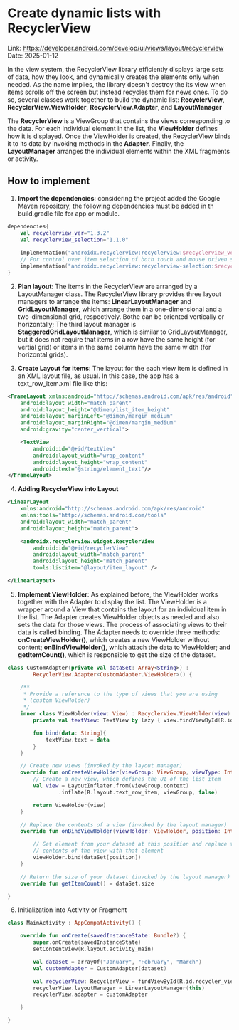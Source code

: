 # Create dynamic lists with RecyclerView
Link: https://developer.android.com/develop/ui/views/layout/recyclerview
Date: 2025-01-12

In the view system, the RecyclerView library efficiently displays large sets of data, how they look, and dynamically creates the elements only when needed. As the name implies, the library doesn't destroy the its view when items scrolls off the screen but instead recycles them for news ones. To do so, several classes work together to build the dynamic list: **RecyclerView**, **RecyclerView.ViewHolder**, **RecyclerView.Adapter**, and **LayoutManager**

The **RecyclerView** is a ViewGroup that contains the views corresponding to the data. For each individual element in the list, the **ViewHolder** defines how it is displayed. Once the ViewHolder is created, the RecyclerView binds it to its data by invoking methods in the **Adapter**. Finally, the **LayoutManager** arranges the individual elements within the XML fragments or activity.

## How to implement
1. **Import the dependencies**: considering the project added the Google Maven repository, the following dependencies must be added in th build.gradle file for app or module.
```kotlin
dependencies{
    val recyclerview_ver="1.3.2"
    val recyclerview_selection="1.1.0"
    
    implementation("androidx.recyclerview:recyclerview:$recyclerview_ver")
    // For control over item selection of both touch and mouse driven selection
    implementation("androidx.recyclerview:recyclerview-selection:$recyclerview_selection")
}
```

2. **Plan layout**: The items in the RecyclerView are arranged by a LayoutManager class. The RecyclerView library provides three layout managers to arrange the items: **LinearLayoutManager** and **GridLayoutManager**, which arrange them in a one-dimensional and a two-dimensional grid, respectively. Bothe can be oriented vertically or horizontally; The third layout manager is **StaggeredGridLayoutManager**, which is similar to GridLayoutManager, but it does not require that items in a row have the same height (for vertial grid) or items in the same column have the same width (for horizontal grids).

3. **Create Layout for items**: The layout for the each view item is defined in an XML layout file, as usual. In this case, the app has a text_row_item.xml file like this:
```xml
<FrameLayout xmlns:android="http://schemas.android.com/apk/res/android"
    android:layout_width="match_parent"
    android:layout_height="@dimen/list_item_height"
    android:layout_marginLeft="@dimen/margin_medium"
    android:layout_marginRight="@dimen/margin_medium"
    android:gravity="center_vertical">

    <TextView
        android:id="@+id/textView"
        android:layout_width="wrap_content"
        android:layout_height="wrap_content"
        android:text="@string/element_text"/>
</FrameLayout>
```

4. **Adding RecyclerView into Layout**
```xml
<LinearLayout
    xmlns:android="http://schemas.android.com/apk/res/android"
    xmlns:tools="http://schemas.android.com/tools"
    android:layout_width="match_parent"
    android:layout_height="match_parent">

    <androidx.recyclerview.widget.RecyclerView
        android:id="@+id/recyclerView"
        android:layout_width="match_parent"
        android:layout_height="match_parent"
        tools:listitem="@layout/item_layout" />

</LinearLayout>
```

5. **Implement ViewHolder**: As explained before, the ViewHolder works together with the Adapter to display the list. The ViewHolder is a wrapper around a View that contains the layout for an individual item in the list. The Adapter creates ViewHolder objects as needed and also sets the data for those views. The process of associating views to their data is called binding. The Adapter needs to override three methods: **onCreateViewHolder()**, which creates a new ViewHolder without content; **onBindViewHolder()**, which attach the data to ViewHolder; and **getItemCount()**, which is responsible to get the size of the dataset.

```kotlin
class CustomAdapter(private val dataSet: Array<String>) :
        RecyclerView.Adapter<CustomAdapter.ViewHolder>() {

    /**
     * Provide a reference to the type of views that you are using
     * (custom ViewHolder)
     */
    inner class ViewHolder(view: View) : RecyclerView.ViewHolder(view) {
        private val textView: TextView by lazy { view.findViewById(R.id.textView) }

        fun bind(data: String){
            textView.text = data
        }
    }

    // Create new views (invoked by the layout manager)
    override fun onCreateViewHolder(viewGroup: ViewGroup, viewType: Int): ViewHolder {
        // Create a new view, which defines the UI of the list item
        val view = LayoutInflater.from(viewGroup.context)
                .inflate(R.layout.text_row_item, viewGroup, false)

        return ViewHolder(view)
    }

    // Replace the contents of a view (invoked by the layout manager)
    override fun onBindViewHolder(viewHolder: ViewHolder, position: Int) {

        // Get element from your dataset at this position and replace the
        // contents of the view with that element
        viewHolder.bind(dataSet[position])
    }

    // Return the size of your dataset (invoked by the layout manager)
    override fun getItemCount() = dataSet.size

}
```

6. Initialization into Activity or Fragment

```kotlin
class MainActivity : AppCompatActivity() {

    override fun onCreate(savedInstanceState: Bundle?) {
        super.onCreate(savedInstanceState)
        setContentView(R.layout.activity_main)

        val dataset = arrayOf("January", "February", "March")
        val customAdapter = CustomAdapter(dataset)

        val recyclerView: RecyclerView = findViewById(R.id.recycler_view)
        recyclerView.layoutManager = LinearLayoutManager(this)
        recyclerView.adapter = customAdapter

    }

}
```
